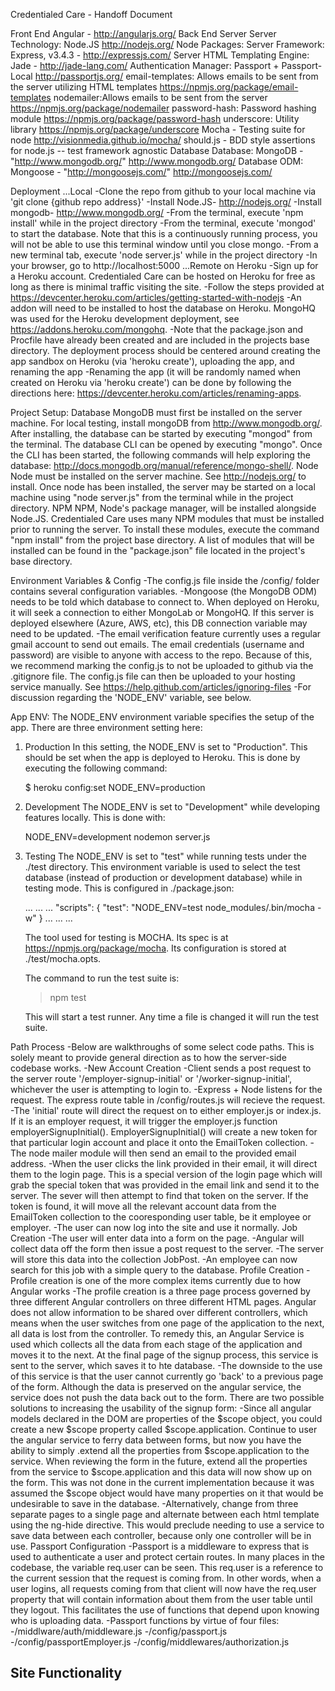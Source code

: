 
Credentialed Care - Handoff Document

Front End
   Angular - http://angularjs.org/
Back End
   Server
      Server Technology: Node.JS http://nodejs.org/
   Node Packages:
      Server Framework: Express, v3.4.3 - http://expressjs.com/
      Server HTML Templating Engine: Jade - http://jade-lang.com/
      Authentication Manager: Passport + Passport-Local  http://passportjs.org/
      email-templates: Allows emails to be sent from the server utilizing HTML templates https://npmjs.org/package/email-templates
      nodemailer:Allows emails to be sent from the server https://npmjs.org/package/nodemailer
      password-hash: Password hashing module https://npmjs.org/package/password-hash
      underscore: Utility library https://npmjs.org/package/underscore
      Mocha - Testing suite for node http://visionmedia.github.io/mocha/
      should.js - BDD style assertions for node.js -- test framework agnostic
Database
   Database: MongoDB - "http://www.mongodb.org/" http://www.mongodb.org/
   Database ODM: Mongoose - "http://mongoosejs.com/" http://mongoosejs.com/

Deployment
   ...Local
      -Clone the repo from github to your local machine via 'git clone {github repo address}'
      -Install Node.JS- http://nodejs.org/
      -Install mongodb- http://www.mongodb.org/
      -From the terminal, execute 'npm install' while in the project directory
      -From the terminal, execute 'mongod' to start the database.  Note that this is a continuously running process, you will not be able to use this terminal window until you close mongo.
      -From a new terminal tab, execute 'node server.js' while in the project directory
      -In your browser, go to http://localhost:5000
   ...Remote on Heroku
      -Sign up for a Heroku account.  Credentialed Care can be hosted on Heroku for free as long as there is minimal traffic visiting the site.
      -Follow the steps provided at https://devcenter.heroku.com/articles/getting-started-with-nodejs
         -An addon will need to be installed to host the database on Heroku.  MongoHQ was used for the Heroku development deployment, see https://addons.heroku.com/mongohq.
         -Note that the package.json and Procfile have already been created and are included in the projects base directory.  The deployment process should be centered around creating the app sandbox on Heroku (via 'heroku create'), uploading the app, and renaming the app
            -Renaming the app (it will be randomly named when created on Heroku via 'heroku create') can be done by following the directions here: https://devcenter.heroku.com/articles/renaming-apps.

Project Setup:
   Database
      MongoDB must first be installed on the server machine.  For local testing, install mongoDB from http://www.mongodb.org/.  After installing, the database can be started by executing "mongod" from the terminal.  The database CLI can be opened by executing "mongo".  Once the CLI has been started, the following commands will help exploring the database: http://docs.mongodb.org/manual/reference/mongo-shell/.
   Node
      Node must be installed on the server machine. See http://nodejs.org/ to install.  Once node has been installed, the server may be started on a local machine using "node server.js" from the terminal while in the project directory.
   NPM
      NPM, Node's package manager, will be installed alongside Node.JS.  Credentialed Care uses many NPM modules that must be installed prior to running the server.  To install these modules, execute the command "npm install" from the project base directory.  A list of modules that will be installed can be found in the "package.json" file located in the project's base directory.

Environment Variables & Config
   -The config.js file inside the /config/ folder contains several configuration variables.
      -Mongoose (the MongoDB ODM) needs to be told which database to connect to.  When deployed on Heroku, it will seek a connection to either MongoLab or MongoHQ.  If this server is deployed elsewhere (Azure, AWS, etc), this DB connection variable may need to be updated.
      -The email verification feature currently uses a regular gmail account to send out emails.  The email credentials (username and password) are visible to anyone with access to the repo.  Because of this, we recommend marking the config.js to not be uploaded to github via the .gitignore file.  The config.js file can then be uploaded to your hosting service manually.  See https://help.github.com/articles/ignoring-files
      -For discussion regarding the 'NODE_ENV' variable, see below.


App ENV:
The NODE_ENV environment variable specifies the setup of the app. There are three environment setting here:
1) Production
   In this setting, the NODE_ENV is set to "Production". This should be set when the app is deployed to Heroku. This is done by executing the following command:

   $ heroku config:set NODE_ENV=production

2) Development
   The NODE_ENV is set to "Development" while developing features locally. This is done with:

   NODE_ENV=development nodemon server.js

3) Testing
   The NODE_ENV is set to "test" while running tests under the ./test directory. This environment variable is used to select the test database (instead of production or development database) while in testing mode. This is configured in ./package.json:

   ...
   ...
   ...
   "scripts": {
     "test": "NODE_ENV=test node_modules/.bin/mocha -w"
   }
   ...
   ...
   ...

   The tool used for testing is MOCHA. Its spec is at https://npmjs.org/package/mocha. 
   Its configuration is stored at ./test/mocha.opts.

   The command to run the test suite is:
   >npm test

   This will start a test runner. Any time a file is changed it will run the test suite.


Path Process 
   -Below are walkthroughs of some select code paths.  This is solely meant to provide general direction as to how the server-side codebase works.
   -New Account Creation
      -Client sends a post request to the server route '/employer-signup-initial' or '/worker-signup-initial', whichever the user is attempting to login to.
      -Express + Node listens for the request.  The express route table in /config/routes.js will recieve the request.
      -The 'initial' route will direct the request on to either employer.js or index.js.  If it is an employer request, it will trigger the employer.js function employerSignupInitial().  EmployerSignupInitial() will create a new token for that particular login account and place it onto the EmailToken collection.
      -The node mailer module will then send an email to the provided email address.
      -When the user clicks the link provided in their email, it will direct them to the login page.  This is a special version of the login page which will grab the special token that was provided in the email link and send it to the server.  The sever will then attempt to find that token on the server.  If the token is found, it will move all the relevant account data from the EmailToken collection to the cooresponding user table, be it employee or employer.
      -The user can now log into the site and use it normally.
   Job Creation
      -The user will enter data into a form on the page.
      -Angular will collect data off the form then issue a post request to the server.
      -The server will store this data into the collection JobPost.
      -An employee can now search for this job with a simple query to the database.
   Profile Creation
      -Profile creation is one of the more complex items currently due to how Angular works
      -The profile creation is a three page process governed by three different Angular controllers on three different HTML pages.  Angular does not allow information to be shared over different controllers, which means when the user switches from one page of the application to the next, all data is lost from the controller.  To remedy this, an Angular Service is used which collects all the data from each stage of the application and moves it to the next.  At the final page of the signup process, this service is sent to the server, which saves it to hte database.
      -The downside to the use of this service is that the user cannot currently go 'back' to a previous page of the form.  Although the data is preserved on the angular service, the service does not push the data back out to the form.  There are two possible solutions to increasing the usability of the signup form:
         -Since all angular models declared in the DOM are properties of the $scope object, you could create a new $scope property called $scope.application.  Continue to user the angular service to ferry data between forms, but now you have the ability to simply .extend all the properties from $scope.application to the service.  When reviewing the form in the future, extend all the properties from the service to $scope.application and this data will now show up on the form.  This was not done in the current implementation because it was assumed the $scope object would have many properties on it that would be undesirable to save in the database.
         -Alternatively, change from three separate pages to a single page and alternate between each html template using the ng-hide directive.  This would preclude needing to use a service to save data between each controller, because only one controller will be in use.
   Passport Configuration
      -Passport is a middleware to express that is used to authenticate a user and protect certain routes.  In many places in the codebase, the variable req.user can be seen.  This req.user is a reference to the current session that the request is coming from.  In other words, when a user logins, all requests coming from that client will now have the req.user property that will contain information about them from the user table until they logout.  This facilitates the use of functions that depend upon knowing who is uploading data.
      -Passport functions by virtue of four files:
         -/middlware/auth/middleware.js
         -/config/passport.js
         -/config/passportEmployer.js
         -/config/middlewares/authorization.js

Site Functionality
   -


















